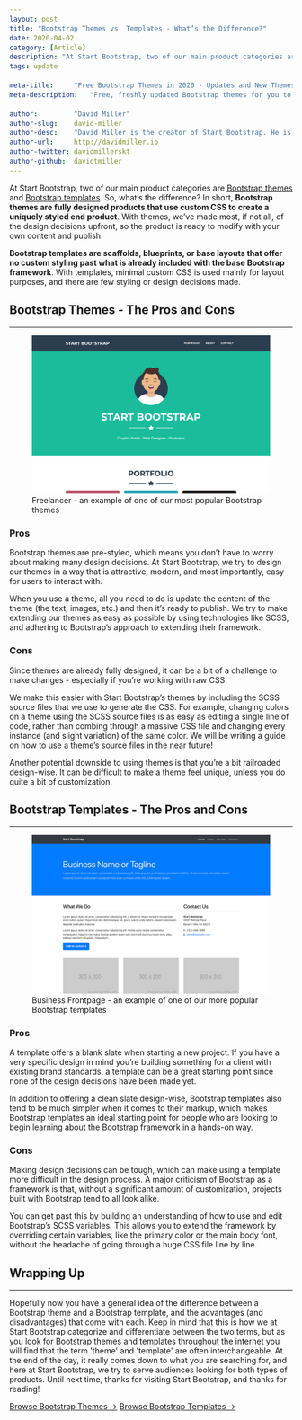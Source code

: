 ```yaml
---
layout: post
title: "Bootstrap Themes vs. Templates - What’s the Difference?"
date: 2020-04-02
category: [Article]
description: "At Start Bootstrap, two of our main product categories are Bootstrap themes and Bootstrap templates. So, what’s the difference?"
tags: update

meta-title:		"Free Bootstrap Themes in 2020 - Updates and New Themes"
meta-description:	"Free, freshly updated Bootstrap themes for you to use in 2020. This year, we're focusing on updating designs, using new technologies, and making new themes!"

author:			"David Miller"
author-slug:	david-miller
author-desc:	"David Miller is the creator of Start Bootstrap. He is a front end web designer and developer working out of sunny Orlando, Florida."
author-url:		http://davidmiller.io
author-twitter:	davidmillerskt
author-github:	davidtmiller
---
```


At Start Bootstrap, two of our main product categories are [Bootstrap themes](https://startbootstrap.com/themes/) and [Bootstrap templates](https://startbootstrap.com/templates/). So, what’s the difference? In short, **Bootstrap themes are fully designed products that use custom CSS to create a uniquely styled end product**. With themes, we’ve made most, if not all, of the design decisions upfront, so the product is ready to modify with your own content and publish.

<!--more-->

**Bootstrap templates are scaffolds, blueprints, or base layouts that offer no custom styling past what is already included with the base Bootstrap framework**. With templates, minimal custom CSS is used mainly for layout purposes, and there are few styling or design decisions made.

## Bootstrap Themes - The Pros and Cons

<hr class="mb-4">

<figure>
  <img src="/assets/img/screenshots/themes/freelancer.png" class="img-fluid rounded shadow-lg my-2" title="Freelancer - Free Bootstrap Portfolio Theme">
  <figcaption class="font-italic text-muted text-center">Freelancer - an example of one of our most popular Bootstrap themes</figcaption>
</figure>

### Pros

Bootstrap themes are pre-styled, which means you don’t have to worry about making many design decisions. At Start Bootstrap, we try to design our themes in a way that is attractive, modern, and most importantly, easy for users to interact with.

When you use a theme, all you need to do is update the content of the theme (the text, images, etc.) and then it’s ready to publish. We try to make extending our themes as easy as possible by using technologies like SCSS, and adhering to Bootstrap’s approach to extending their framework.

### Cons

Since themes are already fully designed, it can be a bit of a challenge to make changes - especially if you’re working with raw CSS.

We make this easier with Start Bootstrap’s themes by including the SCSS source files that we use to generate the CSS. For example, changing colors on a theme using the SCSS source files is as easy as editing a single line of code, rather than combing through a massive CSS file and changing every instance (and slight variation) of the same color. We will be writing a guide on how to use a theme’s source files in the near future!

Another potential downside to using themes is that you’re a bit railroaded design-wise. It can be difficult to make a theme feel unique, unless you do quite a bit of customization.

## Bootstrap Templates - The Pros and Cons

<hr class="mb-4">

<figure>
  <img src="/assets/img/screenshots/templates/business-frontpage.png" class="img-fluid rounded shadow-lg my-2" title="Business Frontpage - Free Bootstrap Template">
  <figcaption class="font-italic text-muted text-center">Business Frontpage - an example of one of our more popular Bootstrap templates</figcaption>
</figure>

### Pros

A template offers a blank slate when starting a new project. If you have a very specific design in mind you’re building something for a client with existing brand standards, a template can be a great starting point since none of the design decisions have been made yet.

In addition to offering a clean slate design-wise, Bootstrap templates also tend to be much simpler when it comes to their markup, which makes Bootstrap templates an ideal starting point for people who are looking to begin learning about the Bootstrap framework in a hands-on way.

### Cons

Making design decisions can be tough, which can make using a template more difficult in the design process. A major criticism of Bootstrap as a framework is that, without a significant amount of customization, projects built with Bootstrap tend to all look alike.

You can get past this by building an understanding of how to use and edit Bootstrap’s SCSS variables. This allows you to extend the framework by overriding certain variables, like the primary color or the main body font, without the headache of going through a huge CSS file line by line.

## Wrapping Up

<hr class="mb-4">

Hopefully now you have a general idea of the difference between a Bootstrap theme and a Bootstrap template, and the advantages (and disadvantages) that come with each. Keep in mind that this is how we at Start Bootstrap categorize and differentiate between the two terms, but as you look for Bootstrap themes and templates throughout the internet you will find that the term 'theme' and 'template' are often interchangeable. At the end of the day, it really comes down to what you are searching for, and here at Start Bootstrap, we try to serve audiences looking for both types of products. Until next time, thanks for visiting Start Bootstrap, and thanks for reading!

<a href="/themes/" class="btn btn-theme btn-xl shadow py-3 mb-4 mr-2">Browse Bootstrap Themes &rarr;</a>
<a href="/templates/" class="btn btn-template btn-xl shadow py-3 mb-4">Browse Bootstrap Templates &rarr;</a>
